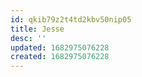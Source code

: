```yaml
---
id: qkib79z2t4td2kbv50nip05
title: Jesse
desc: ''
updated: 1682975076228
created: 1682975076228
---
```

